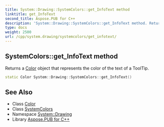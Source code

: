 ```yaml
---
title: System::Drawing::SystemColors::get_InfoText method
linktitle: get_InfoText
second_title: Aspose.PUB for C++
description: 'System::Drawing::SystemColors::get_InfoText method. Returns a Color object that represents the color of the text of a ToolTip in C++.'
type: docs
weight: 2500
url: /cpp/system.drawing/systemcolors/get_infotext/
---
```

## SystemColors::get_InfoText method


Returns a [Color](../../color/) object that represents the color of the text of a ToolTip.

```cpp
static Color System::Drawing::SystemColors::get_InfoText()
```

## See Also

* Class [Color](../../color/)
* Class [SystemColors](../)
* Namespace [System::Drawing](../../)
* Library [Aspose.PUB for C++](../../../)
